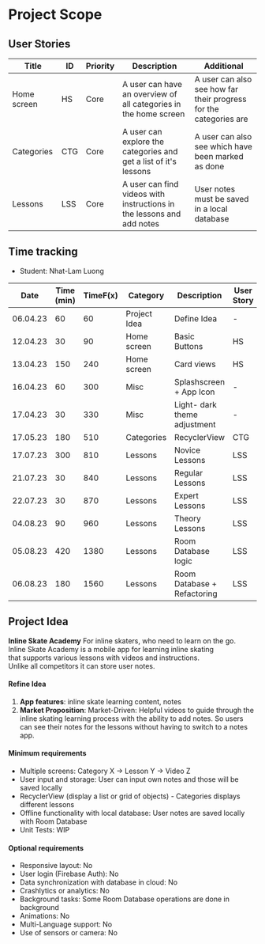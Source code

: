 # Project Scope

## User Stories

| Title       | ID  | Priority | Description                                                           | Additional                                                        |
|-------------|-----|----------|-----------------------------------------------------------------------|-------------------------------------------------------------------|
| Home screen | HS  | Core     | A user can have an overview of all categories in the home screen      | A user can also see how far their progress for the categories are |
| Categories  | CTG | Core     | A user can explore the categories and get a list of it's lessons      | A user can also see which have been marked as done                |
| Lessons     | LSS | Core     | A user can find videos with instructions in the lessons and add notes | User notes must be saved in a local database                      |

## Time tracking

- Student: Nhat-Lam Luong

| Date     | Time (min) | TimeF(x) | Category     | Description                  | User Story |
|----------|------------|----------|--------------|------------------------------|------------|
| 06.04.23 | 60         | 60       | Project Idea | Define Idea                  | -          |
| 12.04.23 | 30         | 90       | Home screen  | Basic Buttons                | HS         |
| 13.04.23 | 150        | 240      | Home screen  | Card views                   | HS         |
| 16.04.23 | 60         | 300      | Misc         | Splashscreen + App Icon      | -          |
| 17.04.23 | 30         | 330      | Misc         | Light- dark theme adjustment | -          |
| 17.05.23 | 180        | 510      | Categories   | RecyclerView                 | CTG        |
| 17.07.23 | 300        | 810      | Lessons      | Novice Lessons               | LSS        |
| 21.07.23 | 30         | 840      | Lessons      | Regular Lessons              | LSS        |
| 22.07.23 | 30         | 870      | Lessons      | Expert Lessons               | LSS        |
| 04.08.23 | 90         | 960      | Lessons      | Theory Lessons               | LSS        |
| 05.08.23 | 420        | 1380     | Lessons      | Room Database logic          | LSS        |
| 06.08.23 | 180        | 1560     | Lessons      | Room Database + Refactoring  | LSS        |

## Project Idea

**Inline Skate Academy**
For inline skaters, who need to learn on the go.  
Inline Skate Academy is a mobile app for learning inline skating  
that supports various lessons with videos and instructions.  
Unlike all competitors it can store user notes.

#### Refine Idea

1. **App features**: inline skate learning content, notes
2. **Market Proposition**: Market-Driven: Helpful videos to guide through the inline skating
   learning process with the ability to add notes. So users can see their notes for the lessons
   without having to switch to a notes app.

#### Minimum requirements

- Multiple screens: Category X -> Lesson Y -> Video Z
- User input and storage: User can input own notes and those will be saved locally
- RecyclerView (display a list or grid of objects)  - Categories displays different lessons
- Offline functionality with local database: User notes are saved locally with Room Database
- Unit Tests: WIP

#### Optional requirements

- Responsive layout: No
- User login (Firebase Auth): No
- Data synchronization with database in cloud: No
- Crashlytics or analytics: No
- Background tasks: Some Room Database operations are done in background
- Animations: No
- Multi-Language support: No
- Use of sensors or camera: No